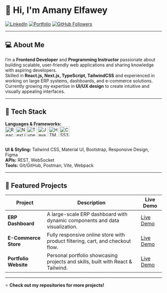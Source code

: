 # 👋 Hi, I'm Amany Elfawey  

[![LinkedIn](https://img.shields.io/badge/-LinkedIn-0077B5?style=for-the-badge&logo=linkedin&logoColor=white)](https://www.linkedin.com/in/amanyelfawey/)
[![Portfolio](https://img.shields.io/badge/-Portfolio-000000?style=for-the-badge&logo=react&logoColor=white)](https://your-portfolio-link.com)
[![GitHub Followers](https://img.shields.io/github/followers/amanyelfawey?style=for-the-badge)](https://github.com/amanyelfawey)

---

## 💻 About Me
I’m a **Frontend Developer** and **Programming Instructor** passionate about building scalable, user-friendly web applications and sharing knowledge with aspiring developers.  
Skilled in **React.js, Next.js, TypeScript, TailwindCSS** and experienced in working on large ERP systems, dashboards, and e-commerce solutions.  
Currently growing my expertise in **UI/UX design** to create intuitive and visually appealing interfaces.

---

## 🚀 Tech Stack

**Languages & Frameworks:**  
<img align="left" alt="React" width="32px" src="https://cdn.jsdelivr.net/gh/devicons/devicon/icons/react/react-original.svg" /> 
<img align="left" alt="Next.js" width="32px" src="https://cdn.jsdelivr.net/gh/devicons/devicon/icons/nextjs/nextjs-original.svg" /> 
<img align="left" alt="TypeScript" width="32px" src="https://cdn.jsdelivr.net/gh/devicons/devicon/icons/typescript/typescript-original.svg" /> 
<img align="left" alt="JavaScript" width="32px" src="https://cdn.jsdelivr.net/gh/devicons/devicon/icons/javascript/javascript-original.svg" /> 
<img align="left" alt="HTML5" width="32px" src="https://cdn.jsdelivr.net/gh/devicons/devicon/icons/html5/html5-original.svg" /> 
<img align="left" alt="CSS3" width="32px" src="https://cdn.jsdelivr.net/gh/devicons/devicon/icons/css3/css3-original.svg" />  
<br/><br/>

**UI & Styling:** Tailwind CSS, Material UI, Bootstrap, Responsive Design, Figma  
**APIs:** REST, WebSocket  
**Tools:** Git/GitHub, Postman, Vite, Webpack  

---

## 📌 Featured Projects

| Project | Description | Live Demo |
|--------|-------------|-----------|
| **ERP Dashboard** | A large-scale ERP dashboard with dynamic components and data visualization. | [Live Demo](#) |
| **E-Commerce Store** | Fully responsive online store with product filtering, cart, and checkout flow. | [Live Demo](#) |
| **Portfolio Website** | Personal portfolio showcasing projects and skills, built with React & Tailwind. | [Live Demo](#) |

---


⭐ **Check out my repositories for more projects!**
